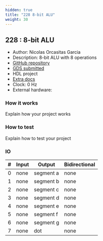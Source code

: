 ```yaml
---
hidden: true
title: "228 8-bit ALU"
weight: 30
---
```


## 228 : 8-bit ALU

* Author: Nicolas Orcasitas Garcia
* Description: 8-bit ALU with 8 operations
* [GitHub repository](https://github.com/NicolasOrcasitas/tt04-submission-8bit-ALU)
* [GDS submitted](https://github.com/NicolasOrcasitas/tt04-submission-8bit-ALU/actions/runs/6077341321)
* HDL project
* [Extra docs]()
* Clock: 0 Hz
* External hardware: 



### How it works

Explain how your project works


### How to test

Explain how to test your project


### IO

| # | Input        | Output       | Bidirectional      |
|---|--------------|--------------| -------------------|
| 0 | none  | segment a | none |
| 1 | none  | segment b | none |
| 2 | none  | segment c | none |
| 3 | none  | segment d | none |
| 4 | none  | segment e | none |
| 5 | none  | segment f | none |
| 6 | none  | segment g | none |
| 7 | none  | dot | none |
